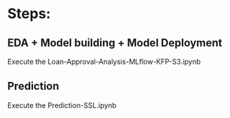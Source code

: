 # Steps:

## EDA + Model building + Model Deployment

   Execute the Loan-Approval-Analysis-MLflow-KFP-S3.ipynb
   

## Prediction

   Execute the Prediction-SSL.ipynb

